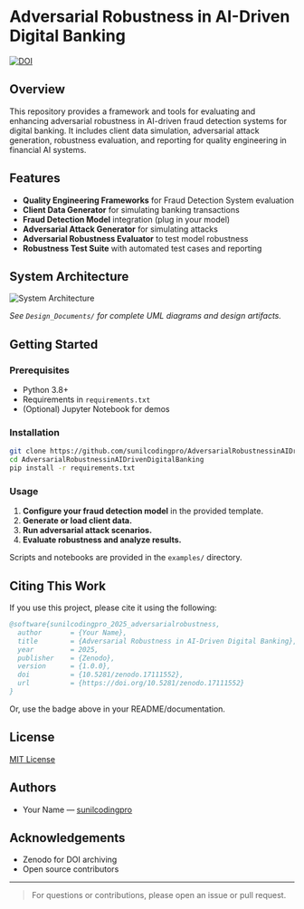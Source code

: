 # Adversarial Robustness in AI-Driven Digital Banking

[![DOI](https://zenodo.org/badge/DOI/10.5281/zenodo.17111552.svg)](https://doi.org/10.5281/zenodo.17111552)

## Overview

This repository provides a framework and tools for evaluating and enhancing adversarial robustness in AI-driven fraud detection systems for digital banking. It includes client data simulation, adversarial attack generation, robustness evaluation, and reporting for quality engineering in financial AI systems.

## Features

- **Quality Engineering Frameworks** for Fraud Detection System evaluation
- **Client Data Generator** for simulating banking transactions
- **Fraud Detection Model** integration (plug in your model)
- **Adversarial Attack Generator** for simulating attacks
- **Adversarial Robustness Evaluator** to test model robustness
- **Robustness Test Suite** with automated test cases and reporting

## System Architecture

![System Architecture](Design_Documents/adversarial_robustness_architecture.png)

*See `Design_Documents/` for complete UML diagrams and design artifacts.*

## Getting Started

### Prerequisites

- Python 3.8+
- Requirements in `requirements.txt`
- (Optional) Jupyter Notebook for demos

### Installation

```bash
git clone https://github.com/sunilcodingpro/AdversarialRobustnessinAIDrivenDigitalBanking.git
cd AdversarialRobustnessinAIDrivenDigitalBanking
pip install -r requirements.txt
```

### Usage

1. **Configure your fraud detection model** in the provided template.
2. **Generate or load client data.**
3. **Run adversarial attack scenarios.**
4. **Evaluate robustness and analyze results.**

Scripts and notebooks are provided in the `examples/` directory.

## Citing This Work

If you use this project, please cite it using the following:

```bibtex
@software{sunilcodingpro_2025_adversarialrobustness,
  author       = {Your Name},
  title        = {Adversarial Robustness in AI-Driven Digital Banking},
  year         = 2025,
  publisher    = {Zenodo},
  version      = {1.0.0},
  doi          = {10.5281/zenodo.17111552},
  url          = {https://doi.org/10.5281/zenodo.17111552}
}
```

Or, use the badge above in your README/documentation.

## License

[MIT License](LICENSE)

## Authors

- Your Name — [sunilcodingpro](https://github.com/sunilcodingpro)

## Acknowledgements

- Zenodo for DOI archiving
- Open source contributors

---

> For questions or contributions, please open an issue or pull request.